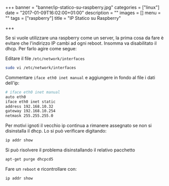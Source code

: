 +++
banner = "banner/ip-statico-su-raspberry.jpg"
categories = ["linux"]
date = "2017-01-09T16:02:00+01:00"
description = ""
images = []
menu = ""
tags = ["raspberry"]
title = "IP Statico su Raspberry"

+++

Se si vuole utilizzare una raspberry come un server, la prima cosa da fare è evitare che l'indirizzo IP cambi ad ogni reboot. Insomma va disabilitato il dhcp.
Per farlo agire come segue:

<!--more-->

Editare il file `/etc/network/interfaces`

```bash
sudo vi /etc/network/interfaces
```

Commentare `iface eth0 inet manual` e aggiungere in fondo al file i dati dell'ip:

```bash
# iface eth0 inet manual
auto eth0
iface eth0 inet static
address 192.168.10.32
gateway 192.168.10.254
netmask 255.255.255.0
```

Per motivi ignoti il vecchio ip continua a rimanere assegnato se non si disinstalla il dhcp.
Lo si può verificare digitando:

```bash
ip addr show
```

Si può risolvere il problema disinstallando il relativo pacchetto

```bash
apt-get purge dhcpcd5
```

Fare un ``reboot`` e ricontrollare con:

```bash
ip addr show
```
